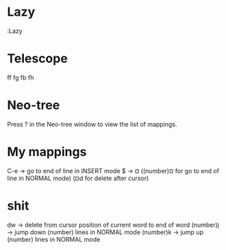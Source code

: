 # Lazy
:Lazy

# Telescope
<leader>ff
        fg
        fb
        fh

# Neo-tree
Press ? in the Neo-tree window to view the list of mappings.

# My mappings
C-e -> go to end of line in INSERT mode
$ -> ¤
    ((number)¤ for go to end of line in NORMAL mode)
    (¤d for delete after cursor)


# shit
dw -> delete from cursor position of current word to end of word
(number)j -> jump down (number) lines in NORMAL mode
(number)k -> jump up (number) lines in NORMAL mode
